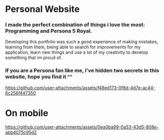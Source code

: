 # Personal Website
###  I made the perfect combination of things i love the most: Programming and Persona 5 Royal. 
<p> Developing this portfolio was such a good experience of making mistakes, learning from them, being able to search for improvements for my application, learn new things and use a lot of my creativity to develop something that im proud of. </p>

### If you are a Persona fan like me, i've hidden two secrets in this website, hope you find it ^^

  
https://github.com/user-attachments/assets/f48ed173-0f8d-4d7e-ac44-6c256f447350
# On mobile
https://github.com/user-attachments/assets/0ea0ba99-0a53-43d5-808e-abb4075c95d2

